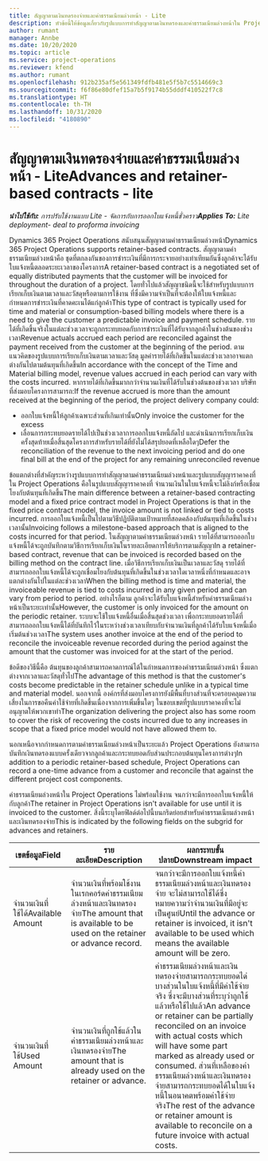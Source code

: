 ```yaml
---
title: สัญญาตามเงินทดรองจ่ายและค่าธรรมเนียมล่วงหน้า - Lite
description: หัวข้อนี้ให้ข้อมูลเกี่ยวกับรูปแบบการทำสัญญาตามเงินทดรองและค่าธรรมเนียมล่วงหน้าใน Project Operations
author: rumant
manager: Annbe
ms.date: 10/20/2020
ms.topic: article
ms.service: project-operations
ms.reviewer: kfend
ms.author: rumant
ms.openlocfilehash: 912b235af5e561349fdfb481e5f5b7c5514669c3
ms.sourcegitcommit: f6f86e80dfef15a7b5f9174b55dddf410522f7c8
ms.translationtype: HT
ms.contentlocale: th-TH
ms.lasthandoff: 10/31/2020
ms.locfileid: "4180890"
---
```

# <a name="advances-and-retainer-based-contracts---lite"></a><span data-ttu-id="cd510-103">สัญญาตามเงินทดรองจ่ายและค่าธรรมเนียมล่วงหน้า - Lite</span><span class="sxs-lookup"><span data-stu-id="cd510-103">Advances and retainer-based contracts - lite</span></span>


<span data-ttu-id="cd510-104">_**นำไปใช้กับ:** การปรับใช้งานแบบ Lite - จัดการกับการออกใบแจ้งหนี้ชั่วคราว_</span><span class="sxs-lookup"><span data-stu-id="cd510-104">_**Applies To:** Lite deployment- deal to proforma invoicing_</span></span>

<span data-ttu-id="cd510-105">Dynamics 365 Project Operations สนับสนุนสัญญาตามค่าธรรมเนียมล่วงหน้า</span><span class="sxs-lookup"><span data-stu-id="cd510-105">Dynamics 365 Project Operations supports retainer-based contracts.</span></span> <span data-ttu-id="cd510-106">สัญญาตามค่าธรรมเนียมล่วงหน้าคือ ชุดที่ตกลงกันของการชำระเงินที่มีการกระจายอย่างเท่าเทียมกันซึ่งลูกค้าจะได้รับใบแจ้งหนี้ตลอดระยะเวลาของโครงการ</span><span class="sxs-lookup"><span data-stu-id="cd510-106">A retainer-based contract is a negotiated set of equally distributed payments that the customer will be invoiced for throughout the duration of a project.</span></span> <span data-ttu-id="cd510-107">โดยทั่วไปแล้วสัญญาชนิดนี้จะใช้สำหรับรูปแบบการเรียกเก็บเงินตามเวลาและวัสดุหรือตามการใช้งาน ที่ซึ่งมีความจำเป็นที่จะต้องให้ใบแจ้งหนี้และกำหนดการชำระเงินที่คาดคะเนได้แก่ลูกค้า</span><span class="sxs-lookup"><span data-stu-id="cd510-107">This type of contract is typically used for time and material or consumption-based billing models where there is a need to give the customer a predictable invoice and payment schedule.</span></span> <span data-ttu-id="cd510-108">รายได้ที่เกิดขึ้นจริงในแต่ละช่วงเวลาจะถูกกระทบยอดกับการชำระเงินที่ได้รับจากลูกค้าในช่วงต้นของช่วงเวลา</span><span class="sxs-lookup"><span data-stu-id="cd510-108">Revenue actuals accrued each period are reconciled against the payment received from the customer at the beginning of the period.</span></span> <span data-ttu-id="cd510-109">ตามแนวคิดของรูปแบบการเรียกเก็บเงินตามเวลาและวัสดุ มูลค่ารายได้ที่เกิดขึ้นในแต่ละช่วงเวลาอาจแตกต่างกันไปตามต้นทุนที่เกิดขึ้น</span><span class="sxs-lookup"><span data-stu-id="cd510-109">In accordance with the concept of the Time and Material billing model, revenue values accrued in each period can vary with the costs incurred.</span></span> <span data-ttu-id="cd510-110">หากรายได้ที่เกิดขึ้นมากกว่าจำนวนเงินที่ได้รับในช่วงต้นของช่วงเวลา บริษัทที่ส่งมอบโครงการสามารถ:</span><span class="sxs-lookup"><span data-stu-id="cd510-110">If the revenue accrued is more than the amount received at the beginning of the period, the project delivery company could:</span></span>

- <span data-ttu-id="cd510-111">ออกใบแจ้งหนี้ให้ลูกค้าเฉพาะส่วนที่เกินเท่านั้น</span><span class="sxs-lookup"><span data-stu-id="cd510-111">Only invoice the customer for the excess</span></span> 
- <span data-ttu-id="cd510-112">เลื่อนการกระทบยอดรายได้ไปเป็นช่วงเวลาการออกใบแจ้งหนี้ถัดไป และดำเนินการเรียกเก็บเงินครั้งสุดท้ายเมื่อสิ้นสุดโครงการสำหรับรายได้ที่ยังไม่ได้สรุปยอดที่เหลือใดๆ</span><span class="sxs-lookup"><span data-stu-id="cd510-112">Defer the reconciliation of the revenue to the next invoicing period and do one final bill at the end of the project for any remaining unreconciled revenue</span></span>

<span data-ttu-id="cd510-113">ข้อแตกต่างที่สำคัญระหว่างรูปแบบการทำสัญญาตามค่าธรรมเนียมล่วงหน้าและรูปแบบสัญญาราคาคงที่ใน Project Operations คือในรูปแบบสัญญาราคาคงที่ จำนวนเงินในใบแจ้งหนี้จะไม่ลิงก์หรือเชื่อมโยงกับต้นทุนที่เกิดขึ้น</span><span class="sxs-lookup"><span data-stu-id="cd510-113">The main difference between a retainer-based contracting model and a fixed price contract model in Project Operations is that in the fixed price contract model, the invoice amount is not linked or tied to costs incurred.</span></span> <span data-ttu-id="cd510-114">การออกใบแจ้งหนี้เป็นไปตามวิธีปฏิบัติตามเป้าหมายที่สอดคล้องกับต้นทุนที่เกิดขึ้นในช่วงเวลานั้น</span><span class="sxs-lookup"><span data-stu-id="cd510-114">Invoicing follows a milestone-based approach that is aligned to the costs incurred for that period.</span></span> <span data-ttu-id="cd510-115">ในสัญญาตามค่าธรรมเนียมล่วงหน้า รายได้ที่สามารถออกใบแจ้งหนี้ได้จะถูกบันทึกตามวิธีการเรียกเก็บเงินในรายละเอียดการให้บริการตามสัญญา</span><span class="sxs-lookup"><span data-stu-id="cd510-115">In a retainer-based contract, revenue that can be invoiced is recorded based on the billing method on the contract line.</span></span> <span data-ttu-id="cd510-116">เมื่อวิธีการเรียกเก็บเงินเป็นเวลาและวัสดุ รายได้ที่สามารถออกใบแจ้งหนี้ได้จะถูกเชื่อมโยงกับต้นทุนที่เกิดขึ้นในช่วงเวลาใดเวลาหนึ่งที่กำหนดและอาจแตกต่างกันไปในแต่ละช่วงเวลา</span><span class="sxs-lookup"><span data-stu-id="cd510-116">When the billing method is time and material, the invoiceable revenue is tied to costs incurred in any given period and can vary from period to period.</span></span> <span data-ttu-id="cd510-117">อย่างไรก็ตาม ลูกค้าจะได้รับใบแจ้งหนี้สำหรับค่าธรรมเนียมล่วงหน้าเป็นระยะเท่านั้น</span><span class="sxs-lookup"><span data-stu-id="cd510-117">However, the customer is only invoiced for the amount on the periodic retainer.</span></span> <span data-ttu-id="cd510-118">ระบบจะใช้ใบแจ้งหนี้อื่นเมื่อสิ้นสุดช่วงเวลา เพื่อกระทบยอดรายได้ที่สามารถออกใบแจ้งหนี้ได้ที่บันทึกไว้ในระหว่างช่วงเวลาเทียบกับจำนวนเงินที่ลูกค้าได้รับใบแจ้งหนี้เมื่อเริ่มต้นช่วงเวลา</span><span class="sxs-lookup"><span data-stu-id="cd510-118">The system uses another invoice at the end of the period to reconcile the invoiceable revenue recorded during the period against the amount that the customer was invoiced for at the start of the period.</span></span>

<span data-ttu-id="cd510-119">ข้อดีของวิธีนี้คือ ต้นทุนของลูกค้าสามารถคาดการณ์ได้ในกำหนดการของค่าธรรมเนียมล่วงหน้า ซึ่งแตกต่างจากเวลาและวัสดุทั่วไป</span><span class="sxs-lookup"><span data-stu-id="cd510-119">The advantage of this method is that the customer's costs become predictable in the retainer schedule unlike in a typical time and material model.</span></span> <span data-ttu-id="cd510-120">นอกจากนี้ องค์กรที่ส่งมอบโครงการยังมีพื้นที่บางส่วนที่จะครอบคลุมความเสี่ยงในการขอคืนค่าใช้จ่ายที่เกิดขึ้นเนื่องจากการเพิ่มขึ้นใดๆ ในขอบเขตที่รูปแบบราคาคงที่จะไม่อนุญาตให้พวกเขาทำ</span><span class="sxs-lookup"><span data-stu-id="cd510-120">The organization delivering the project also has some room to cover the risk of recovering the costs incurred due to any increases in scope that a fixed price model would not have allowed them to.</span></span>

<span data-ttu-id="cd510-121">นอกเหนือจากกำหนดการตามค่าธรรมเนียมล่วงหน้าเป็นระยะแล้ว Project Operations ยังสามารถบันทึกเงินทดรองแบบครั้งเดียวจากลูกค้าและกระทบยอดกับส่วนประกอบต้นทุนโครงการต่างๆ</span><span class="sxs-lookup"><span data-stu-id="cd510-121">In addition to a periodic retainer-based schedule, Project Operations can record a one-time advance from a customer and reconcile that against the different project cost components.</span></span>

<span data-ttu-id="cd510-122">ค่าธรรมเนียมล่วงหน้าใน Project Operations ไม่พร้อมใช้งาน จนกว่าจะมีการออกใบแจ้งหนี้ให้กับลูกค้า</span><span class="sxs-lookup"><span data-stu-id="cd510-122">The retainer in Project Operations isn't available for use until it is invoiced to the customer.</span></span> <span data-ttu-id="cd510-123">สิ่งนี้ระบุโดยฟิลด์ต่อไปนี้บนกริดย่อยสำหรับค่าธรรมเนียมล่วงหน้าและเงินทดรองจ่าย</span><span class="sxs-lookup"><span data-stu-id="cd510-123">This is indicated by the following fields on the subgrid for advances and retainers.</span></span>

| <span data-ttu-id="cd510-124">เขตข้อมูล</span><span class="sxs-lookup"><span data-stu-id="cd510-124">Field</span></span> | <span data-ttu-id="cd510-125">รายละเอียด</span><span class="sxs-lookup"><span data-stu-id="cd510-125">Description</span></span> | <span data-ttu-id="cd510-126">ผลกระทบขั้นปลาย</span><span class="sxs-lookup"><span data-stu-id="cd510-126">Downstream impact</span></span> |
| --- | --- | --- |
| <span data-ttu-id="cd510-127">จำนวนเงินที่ใช้ได้</span><span class="sxs-lookup"><span data-stu-id="cd510-127">Available Amount</span></span> | <span data-ttu-id="cd510-128">จำนวนเงินที่พร้อมใช้งานในเรกคอร์ดค่าธรรมเนียมล่วงหน้าและเงินทดรองจ่าย</span><span class="sxs-lookup"><span data-stu-id="cd510-128">The amount that is available to be used on the retainer or advance record.</span></span> | <span data-ttu-id="cd510-129">จนกว่าจะมีการออกใบแจ้งหนี้ค่าธรรมเนียมล่วงหน้าและเงินทดรองจ่าย จะไม่สามารถใช้ได้ซึ่งหมายความว่าจำนวนเงินที่มีอยู่จะเป็นศูนย์</span><span class="sxs-lookup"><span data-stu-id="cd510-129">Until the advance or retainer is invoiced, it isn't available to be used which means the available amount will be zero.</span></span> |
| <span data-ttu-id="cd510-130">จำนวนเงินที่ใช้</span><span class="sxs-lookup"><span data-stu-id="cd510-130">Used Amount</span></span> | <span data-ttu-id="cd510-131">จำนวนเงินที่ถูกใช้แล้วในค่าธรรมเนียมล่วงหน้าและเงินทดรองจ่าย</span><span class="sxs-lookup"><span data-stu-id="cd510-131">The amount that is already used on the retainer or advance.</span></span> | <span data-ttu-id="cd510-132">ค่าธรรมเนียมล่วงหน้าและเงินทดรองจ่ายสามารถกระทบยอดได่บางส่วนในใบแจ้งหนี้ที่มีค่าใช้จ่ายจริง ซึ่งจะมีบางส่วนที่ระบุว่าถูกใช้แล้วหรือใช้ไปแล้ว</span><span class="sxs-lookup"><span data-stu-id="cd510-132">An advance or retainer can be partially reconciled on an invoice with actual costs which will have some part marked as already used or consumed.</span></span> <span data-ttu-id="cd510-133">ส่วนที่เหลือของค่าธรรมเนียมล่วงหน้าและเงินทดรองจ่ายสามารถกระทบยอดได้ในใบแจ้งหนี้ในอนาคตพร้อมค่าใช้จ่ายจริง</span><span class="sxs-lookup"><span data-stu-id="cd510-133">The rest of the advance or retainer amount is available to reconcile on a future invoice with actual costs.</span></span> |
